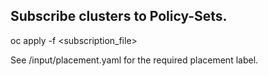 ## Subscribe clusters to Policy-Sets.

oc apply -f <subscription_file>

See <policy-set>/input/placement.yaml for the required placement label.
